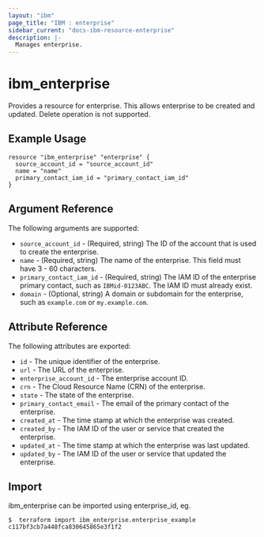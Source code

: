 ```yaml
---
layout: "ibm"
page_title: "IBM : enterprise"
sidebar_current: "docs-ibm-resource-enterprise"
description: |-
  Manages enterprise.
---
```


# ibm\_enterprise

Provides a resource for enterprise. This allows enterprise to be created and updated. Delete operation is not supported.

## Example Usage

```hcl
resource "ibm_enterprise" "enterprise" {
  source_account_id = "source_account_id"
  name = "name"
  primary_contact_iam_id = "primary_contact_iam_id"
}
```

## Argument Reference

The following arguments are supported:

* `source_account_id` - (Required, string) The ID of the account that is used to create the enterprise.
* `name` - (Required, string) The name of the enterprise. This field must have 3 - 60 characters.
* `primary_contact_iam_id` - (Required, string) The IAM ID of the enterprise primary contact, such as `IBMid-0123ABC`. The IAM ID must already exist.
* `domain` - (Optional, string) A domain or subdomain for the enterprise, such as `example.com` or `my.example.com`.

## Attribute Reference

The following attributes are exported:

* `id` - The unique identifier of the enterprise.
* `url` - The URL of the enterprise.
* `enterprise_account_id` - The enterprise account ID.
* `crn` - The Cloud Resource Name (CRN) of the enterprise.
* `state` - The state of the enterprise.
* `primary_contact_email` - The email of the primary contact of the enterprise.
* `created_at` - The time stamp at which the enterprise was created.
* `created_by` - The IAM ID of the user or service that created the enterprise.
* `updated_at` - The time stamp at which the enterprise was last updated.
* `updated_by` - The IAM ID of the user or service that updated the enterprise.

## Import

ibm_enterprise can be imported using enterprise_id, eg.

```
$  terraform import ibm_enterprise.enterprise_example c117bf3cb7a448fca830645865e3f1f2

```
